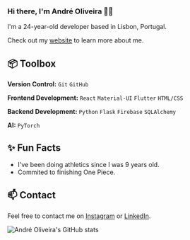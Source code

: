 ### Hi there, I'm André Oliveira 👋🏻

I'm a 24-year-old developer based in Lisbon, Portugal.

Check out my [website](https://andrefpoliveira.github.io/) to learn more about me.

## 📦 Toolbox
**Version Control:** `Git` `GitHub`

**Frontend Development:** `React` `Material-UI` `Flutter` `HTML/CSS`

**Backend Development:** `Python` `Flask` `Firebase` `SQLAlchemy`

**AI:** `PyTorch`

## ✨ Fun Facts
- I've been doing athletics since I was 9 years old.
- Commited to finishing One Piece.

## 📫 Contact
Feel free to contact me on [Instagram](https://www.instagram.com/andrefpoliiveiira/) or [LinkedIn](https://www.linkedin.com/in/andrefpoliiveiira/).

![André Oliveira's GitHub stats](https://github-readme-stats.vercel.app/api?username=andrefpoliveira&show=reviews,discussions_started,discussions_answered,prs_merged,prs_merged_percentage&show_icons=true&theme=transparent)
